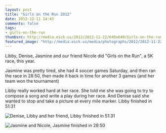 ```yaml
---
layout: post
title: "Girls on the Run 2012"
date: 2012-12-11 14:43
comments: false
tags: 
- girls-on-the-run
thumbsrc: http://media.eick.us/2012/2012-11-22/640x640/Girls-on-the-run-2.JPG
featured_image: "http://media.eick.us/media/photographs/2012/2012-11-22/Girls-on-the-run-2.JPG"
---
```

Libby, Denise, Jasmine and our friend Nicole did "Girls on the Run", a 5K race, this year. 

Jasmine was pretty tired, she had 4 soccer games Saturday, and then ran the race in 28:50, then made it back in time for another 3 games (and her team won the tournament)

Libby really worked hard at her race.  She told me she was going to try to compose a song and write a play during her race.  And Denise said she wanted to stop and take a picture at every mile marker.  Libby finished in 51:31
 
![Denise, Libby and her friend, Libby finished in 51:31](http://media.eick.us/media/photographs/2012/2012-11-22/Girls-on-the-run-2.JPG)


![Jasmine and Nicole, Jasmine finished in 28:50](http://media.eick.us/media/photographs/2012/2012-11-22/Girls-on-the-run-1.JPG)


